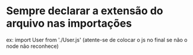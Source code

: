 # Sempre declarar a extensão do arquivo nas importações

 ex: import User from './User.js'  (atente-se de colocar o js no final se não o node não reconhece)